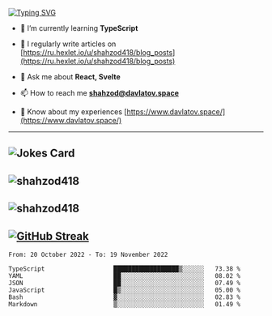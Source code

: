 [![Typing SVG](https://readme-typing-svg.herokuapp.com?font=Turret+Road&height=30&lines=HI!+I%60m+Frontend+Developer)](https://git.io/typing-svg)

- 🌱 I’m currently learning **TypeScript**

- 📝 I regularly write articles on [https://ru.hexlet.io/u/shahzod418/blog_posts](https://ru.hexlet.io/u/shahzod418/blog_posts)

- 💬 Ask me about **React, Svelte**

- 📫 How to reach me **shahzod@davlatov.space**

- 📄 Know about my experiences [https://www.davlatov.space/](https://www.davlatov.space/)

---
![Jokes Card](https://readme-jokes.vercel.app/api?theme=radical)
---
![shahzod418](https://github-readme-stats.vercel.app/api/top-langs?username=shahzod418&show_icons=true&theme=radical&locale=en&layout=compact)
---
![shahzod418](https://github-readme-stats.vercel.app/api?username=shahzod418&show_icons=true&theme=radical&locale=en&count_private=true)
---
[![GitHub Streak](http://github-readme-streak-stats.herokuapp.com?user=shahzod418&theme=radical&date_format=M%20j%5B%2C%20Y%5D)](https://git.io/streak-stats)
---
<!--START_SECTION:waka-->

```text
From: 20 October 2022 - To: 19 November 2022

TypeScript                   ██████████████████▒░░░░░░   73.38 %
YAML                         ██░░░░░░░░░░░░░░░░░░░░░░░   08.02 %
JSON                         ██░░░░░░░░░░░░░░░░░░░░░░░   07.49 %
JavaScript                   █▒░░░░░░░░░░░░░░░░░░░░░░░   05.00 %
Bash                         ▓░░░░░░░░░░░░░░░░░░░░░░░░   02.83 %
Markdown                     ▒░░░░░░░░░░░░░░░░░░░░░░░░   01.49 %
```

<!--END_SECTION:waka-->
